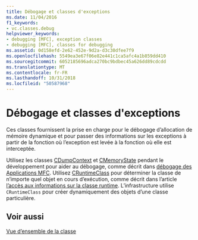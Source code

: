 ```yaml
---
title: Débogage et classes d'exceptions
ms.date: 11/04/2016
f1_keywords:
- vc.classes.debug
helpviewer_keywords:
- debugging [MFC], exception classes
- debugging [MFC], classes for debugging
ms.assetid: 0d158efd-2e62-452e-9d2a-d3c30dfee7f9
ms.openlocfilehash: 5549ea3e67f06e82e441c1ca5afc4a1b859dd410
ms.sourcegitcommit: 6052185696adca270bc9bdbec45a626dd89cdcdd
ms.translationtype: MT
ms.contentlocale: fr-FR
ms.lasthandoff: 10/31/2018
ms.locfileid: "50587968"
---
```

# <a name="debugging-and-exception-classes"></a>Débogage et classes d'exceptions

Ces classes fournissent la prise en charge pour le débogage d’allocation de mémoire dynamique et pour passer des informations sur les exceptions à partir de la fonction où l’exception est levée à la fonction où elle est interceptée.

Utilisez les classes [CDumpContext](../mfc/reference/cdumpcontext-class.md) et [CMemoryState](../mfc/reference/cmemorystate-structure.md) pendant le développement pour aider au débogage, comme décrit dans [débogage des Applications MFC](/visualstudio/debugger/mfc-debugging-techniques). Utilisez [CRuntimeClass](../mfc/reference/cruntimeclass-structure.md) pour déterminer la classe de n’importe quel objet en cours d’exécution, comme décrit dans l’article [l’accès aux informations sur la classe runtime](../mfc/accessing-run-time-class-information.md). L’infrastructure utilise `CRuntimeClass` pour créer dynamiquement des objets d’une classe particulière.

## <a name="see-also"></a>Voir aussi

[Vue d’ensemble de la classe](../mfc/class-library-overview.md)

